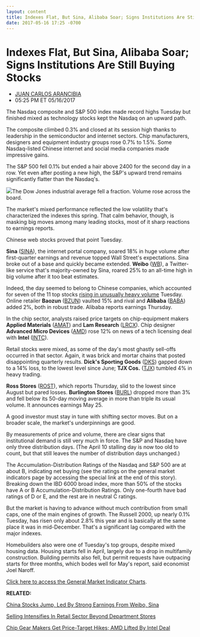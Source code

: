 ```yaml
---
layout: content
title: Indexes Flat, But Sina, Alibaba Soar; Signs Institutions Are Still Buying Stocks
date: 2017-05-16 17:25 -0700
---
```



Indexes Flat, But Sina, Alibaba Soar; Signs Institutions Are Still Buying Stocks
=================================================================================




* [JUAN CARLOS ARANCIBIA](https://www.investors.com/author/arancibiaj/ "Posts by JUAN CARLOS ARANCIBIA")
* 05:25 PM ET 05/16/2017






 The Nasdaq composite and S&P 500 index made record highs Tuesday but finished mixed as technology stocks kept the Nasdaq on an upward path.


The composite climbed 0.3% and closed at its session high thanks to leadership in the semiconductor and internet sectors. Chip manufacturers, designers and equipment industry groups rose 0.7% to 1.5%. Some Nasdaq-listed Chinese internet and social media companies made impressive gains.


The S&P 500 fell 0.1% but ended a hair above 2400 for the second day in a row. Yet even after posting a new high, the S&P's upward trend remains significantly flatter than the Nasdaq's.


![](https://www.investors.com/wp-content/uploads/2017/05/MP051617-194x300.png)The Dow Jones industrial average fell a fraction. Volume rose across the board.


The market's mixed performance reflected the low volatility that's characterized the indexes this spring. That calm behavior, though, is masking big moves among many leading stocks, most of it sharp reactions to earnings reports.


Chinese web stocks proved that point Tuesday.


**Sina** ([SINA](https://research.investors.com/quote.aspx?symbol=SINA)), the internet portal company, soared 18% in huge volume after first-quarter earnings and revenue topped Wall Street's expectations. Sina broke out of a base and quickly became extended. **Weibo** ([WB](https://research.investors.com/quote.aspx?symbol=WB)), a Twitter-like service that's majority-owned by Sina, roared 25% to an all-time high in big volume after it too beat estimates.


Indeed, the day seemed to belong to Chinese companies, which accounted for seven of the 11 top stocks [rising in unusually heavy volume](http://research.investors.com/stocksonthemove.aspx?stklist=up) Tuesday. Online retailer **Baozun** ([BZUN](https://research.investors.com/quote.aspx?symbol=BZUN)) vaulted 15% and rival and **Alibaba** ([BABA](https://research.investors.com/quote.aspx?symbol=BABA)) added 2%, both in robust trade. Alibaba reports earnings Thursday.


In the chip sector, analysts raised price targets on chip-equipment makers **Applied Materials** ([AMAT](https://research.investors.com/quote.aspx?symbol=AMAT)) and **Lam Research** ([LRCX](https://research.investors.com/quote.aspx?symbol=LRCX)). Chip designer **Advanced Micro Devices** ([AMD](https://research.investors.com/quote.aspx?symbol=AMD)) rose 12% on news of a tech licensing deal with **Intel** ([INTC](https://research.investors.com/quote.aspx?symbol=INTC)).


Retail stocks were mixed, as some of the day's most ghastly sell-offs occurred in that sector. Again, it was brick and mortar chains that posted disappointing quarterly results. **Dick's Sporting Goods** ([DKS](https://research.investors.com/quote.aspx?symbol=DKS)) gapped down to a 14% loss, to the lowest level since June; **TJX Cos.** ([TJX](https://research.investors.com/quote.aspx?symbol=TJX)) tumbled 4% in heavy trading.


**Ross Stores** ([ROST](https://research.investors.com/quote.aspx?symbol=ROST)), which reports Thursday, slid to the lowest since August but pared losses. **Burlington Stores** ([BURL](https://research.investors.com/quote.aspx?symbol=BURL)) dropped more than 3% and fell below its 50-day moving average in more than triple its usual volume. It announces earnings May 25.


A good investor must stay in tune with shifting sector moves. But on a broader scale, the market's underpinnings are good.


By measurements of price and volume, there are clear signs that institutional demand is still very much in force. The S&P and Nasdaq have only three distribution days. (The April 10 stalling day is now too old to count, but that still leaves the number of distribution days unchanged.)


The Accumulation-Distribution Ratings of the Nasdaq and S&P 500 are at about B, indicating net buying (see the ratings on the general market indicators page by accessing the special link at the end of this story). Breaking down the IBD 6000 broad index, more than 50% of the stocks have A or B Accumulation-Distribution Ratings. Only one-fourth have bad ratings of D or E, and the rest are in neutral C ratings.


But the market is having to advance without much contribution from small caps, one of the main engines of growth. The Russell 2000, up nearly 0.1% Tuesday, has risen only about 2.8% this year and is basically at the same place it was in mid-December. That's a significant lag compared with the major indexes.


Homebuilders also were one of Tuesday's top groups, despite mixed housing data. Housing starts fell in April, largely due to a drop in multifamily construction. Building permits also fell, but permit requests have outpacing starts for three months, which bodes well for May's report, said economist Joel Naroff.


[Click here to access the General Market Indicator Charts](https://www.investors.com/wp-content/uploads/2017/05/IBD1605152741GMI.pdf).


**RELATED:**


[China Stocks Jump, Led By Strong Earnings From Weibo, Sina](https://www.investors.com/news/technology/china-stocks-jump-led-by-weibo-sina-helped-by-strong-earnings-reports/)


[Selling Intensifies In Retail Sector Beyond Department Stores](https://www.investors.com/research/ibd-industry-themes/selling-intensifies-in-retail-sector-beyond-department-stores/)


[Chip Gear Makers Get Price-Target Hikes; AMD Lifted By Intel Deal](https://www.investors.com/news/technology/chip-gear-makers-get-price-target-hikes-amd-lifted-by-intel-deal/) 




